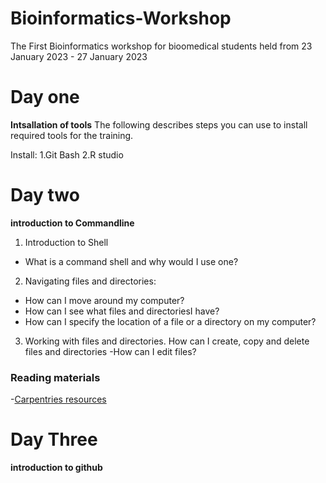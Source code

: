 # Bioinformatics-Workshop
The First Bioinformatics workshop for bioomedical students held from 23 January 2023 - 27 January 2023

# Day one
**Intsallation of tools**
The following describes steps you can use to install required tools for the training.


Install:
1.Git Bash
2.R studio

# Day two
**introduction to Commandline**

1. Introduction to Shell
- What is a command shell and why would I use one?
2. Navigating files and directories:
- How can I move around my computer?
- How can I see what files and directoriesI have?
- How can I specify the location of a file or a directory on my computer?

3. Working with files and directories. How can I create, copy and delete files and directories
 -How can I edit files?


### Reading materials
-[Carpentries resources]( https://swcarpentry.github.io/shell-novice/)


# Day Three

**introduction to github**
